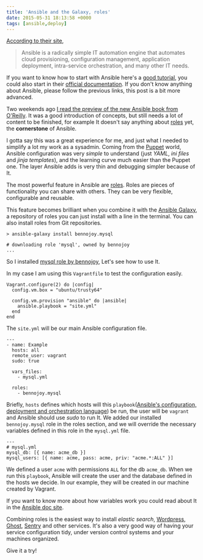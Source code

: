 ```yaml
---
title: 'Ansible and the Galaxy, roles'
date: 2015-05-31 18:13:58 +0000
tags: [ansible,deploy]
---
```

[According to their site][ansible_web],

> Ansible is a radically simple IT automation engine that automates cloud provisioning, configuration management, application deployment, intra-service orchestration, and many other IT needs.

If you want to know how to start with Ansible here's a [good tutorial][ansible_tutorial], you could also start in their [official documentation][ansible_official]. If you don't know anything about Ansible, please follow the previous links, this post is a bit more advanced.

Two weekends ago [I read the preview of the new Ansible book from O'Reilly][ansible_book]. It was a good introduction of concepts, but still needs a lot of content to be finished, for example It doesn't say anything about [roles][roles] yet, the **cornerstone** of Ansible.

I gotta say this was a great experience for me, and just what I needed to simplify a lot my work as a sysadmin. Coming from the [Puppet][puppet] world, Ansible configuration was very *simple* to understand (just *YAML*, *ini files* and *jinja templates*), and the learning curve much easier than the Puppet one. The layer Ansible adds is very thin and debugging simpler because of It.

The most powerful feature in Ansible are [roles][roles]. Roles are pieces of functionality you can share with others. They can be very flexible, configurable and reusable.

This feature becomes brilliant when you combine it with the [Ansible Galaxy][ansible_galaxy], a repository of roles you can just install with a line in the terminal. You can also install roles from Git repositories.

<pre><code class="language-bash">&gt; ansible-galaxy install bennojoy.mysql

# downloading role 'mysql', owned by bennojoy
...
</code></pre>

So I installed [mysql role by bennojoy][mysql_ansible], Let's see how to use It.

In my case I am using this `Vagrantfile` to test the configuration easily.

<pre><code class="language-ruby">Vagrant.configure(2) do |config|
  config.vm.box = "ubuntu/trusty64"

  config.vm.provision "ansible" do |ansible|
    ansible.playbook = "site.yml"
  end
end
</code></pre>

The `site.yml` will be our main Ansible configuration file.

<pre><code class="language-ruby">---
- name: Example
  hosts: all
  remote_user: vagrant
  sudo: true

  vars_files:
    - mysql.yml

  roles:
    - bennojoy.mysql
</code></pre>

Briefly, `hosts` defines which hosts will this `playbook`([Ansible's configuration, deployment and orchestration language][ansible_playbook]) be run, the user will be `vagrant` and Ansible should use *sudo* to run It. We added our installed `bennojoy.mysql` role in the roles section, and we will override the necessary variables defined in this role in the `mysql.yml` file.

<pre><code class="language-ruby">---
# mysql.yml
mysql_db: [{ name: acme_db }]
mysql_users: [{ name: acme, pass: acme, priv: "acme.*:ALL" }]
</code></pre>

We defined a user `acme` with permissions `ALL` for the db `acme_db`. When we run this `playbook`, Ansible will create the user and the database defined in the hosts we decide. In our example, they will be created in our machine created by Vagrant.

If you want to know more about how variables work you could read about It in the [Ansible doc site][ansible_variable].

Combining roles is the easiest way to install *elastic search*, [Wordpress][wordpress_ansible], [Ghost][ghost_ansible], [Sentry][sentry_ansible] and other services. It's also a very good way of having your service configuration tidy, under version control systems and your machines organized.

Give it a try!

[ansible_book]: http://www.ansible.com/ansible-book
[ansible_playbook]: http://docs.ansible.com/playbooks.html
[roles]: https://docs.ansible.com/playbooks_roles.html
[ansible_galaxy]: https://galaxy.ansible.com/
[ansible_vault]: https://docs.ansible.com/playbooks_vault.html
[puppet]: https://puppetlabs.com/
[ansible_web]: http://www.ansible.com/home
[ansible_tutorial]: https://medium.com/@denot/ansible-101-d6dc9f86df0a
[ansible_official]: http://docs.ansible.com/
[wordpress_ansible]: https://github.com/roots/bedrock-ansible
[ghost_ansible]: https://github.com/javaguirre/javaguirrenet-ansible
[sentry_ansible]: https://github.com/DandyDev/sentry-ansible-vagrant
[mysql_ansible]: https://github.com/bennojoy/mysql
[ansible_variable]: https://docs.ansible.com/playbooks_variables.html#variable-precedence-where-should-i-put-a-variable

